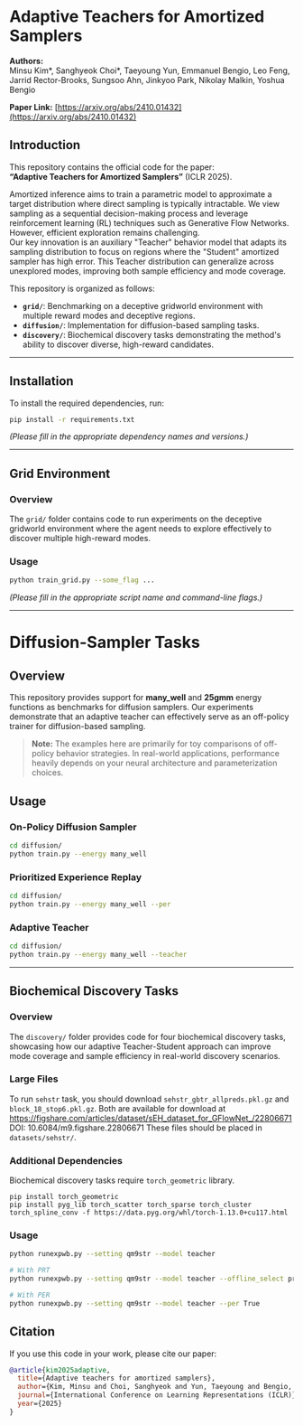 # Adaptive Teachers for Amortized Samplers

**Authors:**  
Minsu Kim*, Sanghyeok Choi*, Taeyoung Yun, Emmanuel Bengio, Leo Feng, Jarrid Rector-Brooks, Sungsoo Ahn, Jinkyoo Park, Nikolay Malkin, Yoshua Bengio  

**Paper Link:** [https://arxiv.org/abs/2410.01432](https://arxiv.org/abs/2410.01432)

## Introduction
This repository contains the official code for the paper:  
**“Adaptive Teachers for Amortized Samplers”** (ICLR 2025).

Amortized inference aims to train a parametric model to approximate a target distribution where direct sampling is typically intractable. We view sampling as a sequential decision-making process and leverage reinforcement learning (RL) techniques such as Generative Flow Networks. However, efficient exploration remains challenging.  
Our key innovation is an auxiliary "Teacher" behavior model that adapts its sampling distribution to focus on regions where the "Student" amortized sampler has high error. This Teacher distribution can generalize across unexplored modes, improving both sample efficiency and mode coverage.

This repository is organized as follows:
- **`grid/`**: Benchmarking on a deceptive gridworld environment with multiple reward modes and deceptive regions.  
- **`diffusion/`**: Implementation for diffusion-based sampling tasks.  
- **`discovery/`**: Biochemical discovery tasks demonstrating the method's ability to discover diverse, high-reward candidates.

---

## Installation
To install the required dependencies, run:

~~~bash
pip install -r requirements.txt
~~~
*(Please fill in the appropriate dependency names and versions.)*

---

## Grid Environment

### Overview
The `grid/` folder contains code to run experiments on the deceptive gridworld environment where the agent needs to explore effectively to discover multiple high-reward modes.

### Usage

~~~bash
python train_grid.py --some_flag ...
~~~
*(Please fill in the appropriate script name and command-line flags.)*

---


# Diffusion-Sampler Tasks

## Overview
This repository provides support for **many_well** and **25gmm** energy functions as benchmarks for diffusion samplers. Our experiments demonstrate that an adaptive teacher can effectively serve as an off-policy trainer for diffusion-based sampling.

> **Note:** The examples here are primarily for toy comparisons of off-policy behavior strategies. In real-world applications, performance heavily depends on your neural architecture and parameterization choices.

## Usage

### On-Policy Diffusion Sampler
```bash
cd diffusion/
python train.py --energy many_well
```

### Prioritized Experience Replay
```bash
cd diffusion/
python train.py --energy many_well --per
```

### Adaptive Teacher
```bash
cd diffusion/
python train.py --energy many_well --teacher
```



---

## Biochemical Discovery Tasks

### Overview
The `discovery/` folder provides code for four biochemical discovery tasks, showcasing how our adaptive Teacher-Student approach can improve mode coverage and sample efficiency in real-world discovery scenarios.

### Large Files
To run `sehstr` task, you should download `sehstr_gbtr_allpreds.pkl.gz` and `block_18_stop6.pkl.gz`. Both are available for download at https://figshare.com/articles/dataset/sEH_dataset_for_GFlowNet_/22806671
DOI: 10.6084/m9.figshare.22806671
These files should be placed in `datasets/sehstr/`.

### Additional Dependencies
Biochemical discovery tasks require `torch_geometric` library. 
```
pip install torch_geometric
pip install pyg_lib torch_scatter torch_sparse torch_cluster torch_spline_conv -f https://data.pyg.org/whl/torch-1.13.0+cu117.html
```

### Usage

~~~bash
python runexpwb.py --setting qm9str --model teacher

# With PRT
python runexpwb.py --setting qm9str --model teacher --offline_select prt

# With PER
python runexpwb.py --setting qm9str --model teacher --per True
~~~

## Citation

If you use this code in your work, please cite our paper:

```bibtex
@article{kim2025adaptive, 
  title={Adaptive teachers for amortized samplers},
  author={Kim, Minsu and Choi, Sanghyeok and Yun, Taeyoung and Bengio, Emmanuel and Feng, Leo and Rector-Brooks, Jarrid and Ahn, Sungsoo and Park, Jinkyoo and Malkin, Nikolay and Bengio, Yoshua},
  journal={International Conference on Learning Representations (ICLR)}, 
  year={2025} 
}
